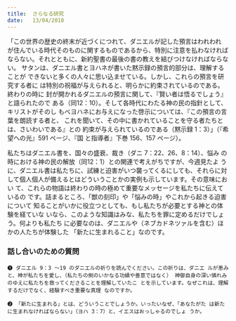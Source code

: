 ```yaml
---
title:  さらなる研究
date:   13/04/2018
---
```


「この世界の歴史の終末が近づくにつれて、ダニエルが記した預言はわれわれ
が住んでいる時代そのものに関するものであるから、特別に注意を払わなければ
ならない。それとともに、新約聖書の最後の書の教えを結びつけなければならない。
サタンは、ダニエル書とヨハネが書いた黙示録の預言的部分は、理解することが
できないと多くの人々に思い込ませている。しかし、これらの預言を研究する者に
は特別の祝福が与えられると、明らかに約束されているのである。終わりの時に
封が開かれるダニエルの預言に関して、『賢い者は悟るでしょう』と語られたので
ある（同12：10）。そして各時代にわたる神の民の指針として、キリストがそのし
もべヨハネにお与えになった啓示については、『この預言の言葉を朗読する者と、
これを聞いて、その中に書かれていることを守る者たちとは、さいわいである』との
約束が与えられているのである（黙示録 1：3）」（『希望への光』591 ページ、『国
と指導者』下巻 156、157 ページ）。

私たちはダニエル書を、国々の盛衰、裁き（ダニ 7：22、26、8：14）、悩み
の時における神の民の解放（同12：1）との関連で考えがちですが、今週見たよ
うに、ダニエル書は私たちに、試練と迫害がいつ襲ってくるにしても、それらに対
して個人個人が備えるとはどういうことかの実例も示しています。その意味におい
て、これらの物語は終わりの時の極めて重要なメッセージを私たちに伝えているの
です。詰まるところ、「獣の刻印」や「悩みの時」やこれから起きる迫害について
知ることがいかに役立つとしても、もし私たちが必要とする神との体験を経ていな
いなら、このような知識はみな、私たちを罪に定めるだけでしょう。何よりも私たち
に必要なのは、ダニエルや（ネブカドネツァルを含む）ほかの人たちが体験した
「新たに生まれること」なのです。

### 話し合いのための質問

`❶ ダニエル 9：3 ～19 のダニエルの祈りを読んでください。この祈りは、ダニエ
ルが恵みと、神が私たちを愛し、（私たちの側のいかなる功績や善意ではなく）
神御自身の深い憐れみのゆえに私たちを救ってくださることを理解していたこ
とを示しています。なぜこれは、理解するだけでなく、経験すべき重要な真理
なのですか。`

`❷ 「新たに生まれる」とは、どういうことでしょうか。いったいなぜ、「あなたがた
は新たに生まれなければならない」（ヨハ 3：7）と、イエスはおっしゃるのでしょ
うか。`